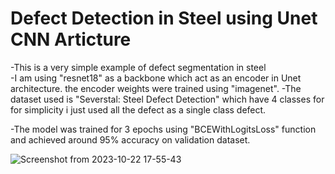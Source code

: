 # Defect Detection in Steel using Unet CNN Articture

-This is a very simple example of defect segmentation in steel <br>
-I am using "resnet18" as a backbone which act as an encoder in Unet architecture. the encoder weights were trained using "imagenet".
-The dataset used is "Severstal: Steel Defect Detection" which have 4 classes for for simplicity i just used all the defect as a single class defect.

-The model was trained for 3 epochs using "BCEWithLogitsLoss" function and achieved around 95% accuracy on validation dataset.



![Screenshot from 2023-10-22 17-55-43](https://github.com/abdulnim/Pytorch-Projects/assets/113373212/3b85c592-1110-4be4-b9b3-d98a44f5fea5)




